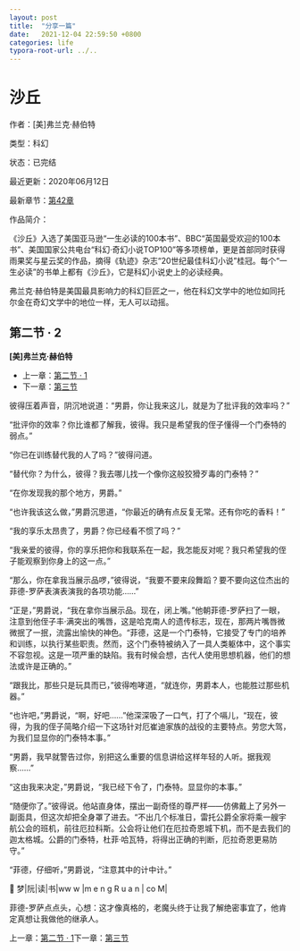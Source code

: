 ```yaml
---
layout: post
title:  "分享一篇"
date:   2021-12-04 22:59:50 +0800
categories: life
typora-root-url: ../..
---
```


# 沙丘

作者：[美]弗兰克·赫伯特

类型：科幻

状态：已完结

最近更新：2020年06月12日

最新章节：[第42章](https://www.mengruan.com/shaqiu/124511.htm)

作品简介：

《沙丘》入选了美国亚马逊“一生必读的100本书”、BBC“英国最受欢迎的100本书”、美国国家公共电台“科幻·奇幻小说TOP100”等多项榜单，更是首部同时获得雨果奖与星云奖的作品，摘得《轨迹》杂志“20世纪最佳科幻小说”桂冠。每个“一生必读”的书单上都有《沙丘》，它是科幻小说史上的必读经典。

弗兰克·赫伯特是美国最具影响力的科幻巨匠之一，他在科幻文学中的地位如同托尔金在奇幻文学中的地位一样，无人可以动摇。

## 第二节 · 2

**[美]弗兰克·赫伯特**

- 上一章：[第二节 · 1](https://www.mengruan.com/shaqiu/94633.htm)
- 下一章：[第三节](https://www.mengruan.com/shaqiu/94638.htm)

彼得压着声音，阴沉地说道：“男爵，你让我来这儿，就是为了批评我的效率吗？”

“批评你的效率？你比谁都了解我，彼得。我只是希望我的侄子懂得一个门泰特的弱点。”

“你已在训练替代我的人了吗？”彼得问道。

“替代你？为什么，彼得？我去哪儿找一个像你这般狡猾歹毒的门泰特？”

“在你发现我的那个地方，男爵。”

“也许我该这么做，”男爵沉思道，“你最近的确有点反复无常。还有你吃的香料！”

“我的享乐太昂贵了，男爵？你已经看不惯了吗？”

“我亲爱的彼得，你的享乐把你和我联系在一起，我怎能反对呢？我只希望我的侄子能观察到你身上的这一点。”

“那么，你在拿我当展示品啰，”彼得说，“我要不要来段舞蹈？要不要向这位杰出的菲德-罗萨表演表演我的各项功能……”

“正是，”男爵说，“我在拿你当展示品。现在，闭上嘴。”他朝菲德-罗萨扫了一眼，注意到他侄子丰·满突出的嘴唇，这是哈克南人的遗传标志，现在，那两片嘴唇微微抿了一抿，流露出愉快的神色。“菲德，这是一个门泰特，它接受了专门的培养和训练，以执行某些职责。然而，这个门泰特被纳入了一具人类躯体中，这个事实不容忽视。这是一项严重的缺陷。我有时候会想，古代人使用思想机器，他们的想法或许是正确的。”

“跟我比，那些只是玩具而已，”彼得咆哮道，“就连你，男爵本人，也能胜过那些机器。”

“也许吧，”男爵说，“啊，好吧……”他深深吸了一口气，打了个嗝儿，“现在，彼得，为我的侄子简略介绍一下这场针对厄崔迪家族的战役的主要特点。劳您大驾，为我们显显你的门泰特本事。”

“男爵，我早就警告过你，别把这么重要的信息讲给这样年轻的人听。据我观察……”

“这由我来决定，”男爵说，“我已经下令了，门泰特。显显你的本事。”

“随便你了。”彼得说。他站直身体，摆出一副奇怪的尊严样——仿佛戴上了另外一副面具，但这次却把全身罩了进去。“不出几个标准日，雷托公爵全家将乘一艘宇航公会的班机，前往厄拉科斯。公会将让他们在厄拉奇恩城下机，而不是去我们的迦太格城。公爵的门泰特，杜菲·哈瓦特，将得出正确的判断，厄拉奇恩更易防守。”

“菲德，仔细听，”男爵说，“注意其中的计中计。”

🐢 梦|阮|读|书|ww w |m e n g R u a n | co M|

菲德-罗萨点点头，心想：这才像真格的，老魔头终于让我了解绝密事宜了，他肯定真想让我做他的继承人。



上一章：[第二节 · 1](https://www.mengruan.com/shaqiu/94633.htm)下一章：[第三节](https://www.mengruan.com/shaqiu/94638.htm)

